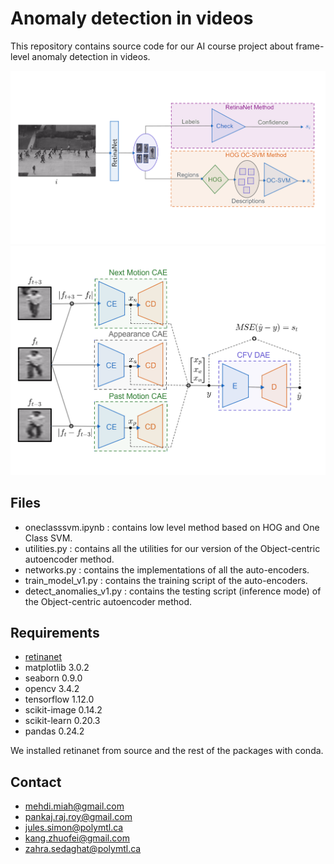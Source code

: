 # Anomaly detection in videos
This repository contains source code for our AI course project about frame-level anomaly detection in videos.

![baseline_methods](assets/schema_baseline.png)
![ours_ocae_method](assets/ours_ocae_diagram.png)

## Files
- oneclasssvm.ipynb : contains low level method based on HOG and One Class SVM.
- utilities.py : contains all the utilities for our version of the Object-centric autoencoder method.
- networks.py : contains the implementations of all the auto-encoders.
- train_model_v1.py : contains the training script of the auto-encoders.
- detect_anomalies_v1.py : contains the testing script (inference mode) of the Object-centric autoencoder method.

## Requirements
- [retinanet](https://github.com/fizyr/keras-retinanet)
- matplotlib 3.0.2
- seaborn 0.9.0
- opencv 3.4.2
- tensorflow 1.12.0
- scikit-image 0.14.2
- scikit-learn 0.20.3
- pandas 0.24.2

We installed retinanet from source and the rest of the packages with conda.

## Contact
- mehdi.miah@gmail.com 
- pankaj.raj.roy@gmail.com
- jules.simon@polymtl.ca
- kang.zhuofei@gmail.com
- zahra.sedaghat@polymtl.ca
